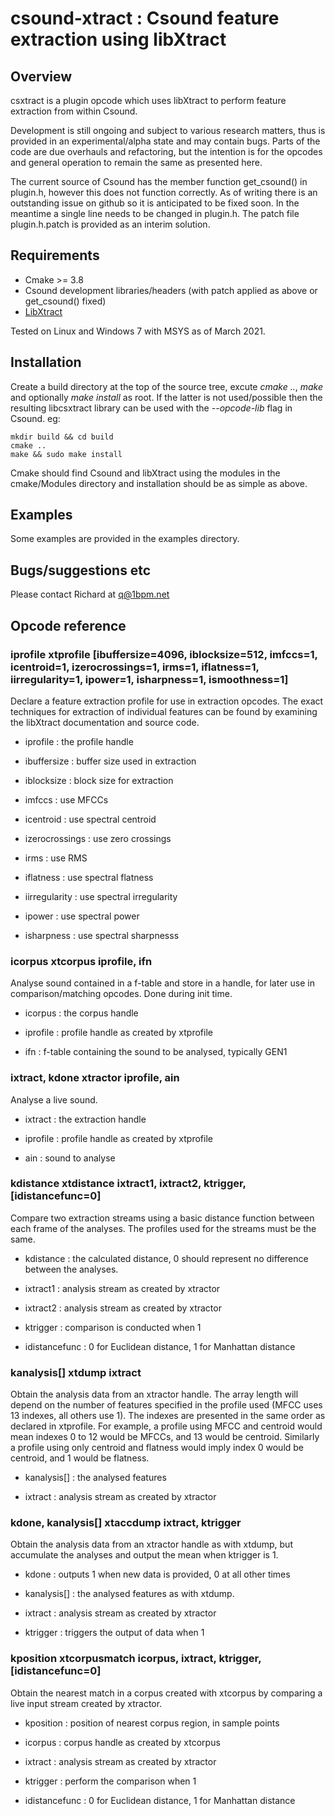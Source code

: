 # csound-xtract : Csound feature extraction using libXtract

## Overview
csxtract is a plugin opcode which uses libXtract to perform feature extraction from within Csound.

Development is still ongoing and subject to various research matters, thus is provided in an experimental/alpha state and may contain bugs. Parts of the code are due overhauls and refactoring, but the intention is for the opcodes and general operation to remain the same as presented here.

The current source of Csound has the member function get_csound() in plugin.h, however this does not function correctly. As of writing there is an outstanding issue on github so it is anticipated to be fixed soon. In the meantime a single line needs to be changed in plugin.h. The patch file plugin.h.patch is provided as an interim solution.


## Requirements
* Cmake >= 3.8
* Csound development libraries/headers (with patch applied as above or get_csound() fixed)
* [LibXtract](https://github.com/jamiebullock/LibXtract)

Tested on Linux and Windows 7 with MSYS as of March 2021.


## Installation
Create a build directory at the top of the source tree, excute *cmake ..*, *make* and optionally *make install* as root. If the latter is not used/possible then the resulting libcsxtract library can be used with the *--opcode-lib* flag in Csound.
eg:

	mkdir build && cd build
	cmake ..
	make && sudo make install

Cmake should find Csound and libXtract using the modules in the cmake/Modules directory and installation should be as simple as above.

## Examples
Some examples are provided in the examples directory.

## Bugs/suggestions etc
Please contact Richard at q@1bpm.net

## Opcode reference

### iprofile xtprofile [ibuffersize=4096, iblocksize=512, imfccs=1, icentroid=1, izerocrossings=1, irms=1, iflatness=1, iirregularity=1, ipower=1, isharpness=1, ismoothness=1]
Declare a feature extraction profile for use in extraction opcodes. The exact techniques for extraction of individual features can be found by examining the libXtract documentation and source code.

* iprofile : the profile handle

* ibuffersize : buffer size used in extraction
* iblocksize : block size for extraction
* imfccs : use MFCCs
* icentroid : use spectral centroid
* izerocrossings : use zero crossings
* irms : use RMS
* iflatness : use spectral flatness
* iirregularity : use spectral irregularity
* ipower : use spectral power
* isharpness : use spectral sharpnesss


### icorpus xtcorpus iprofile, ifn
Analyse sound contained in a f-table and store in a handle, for later use in comparison/matching opcodes. Done during init time.

* icorpus : the corpus handle

* iprofile : profile handle as created by xtprofile
* ifn : f-table containing the sound to be analysed, typically GEN1


### ixtract, kdone xtractor iprofile, ain
Analyse a live sound.

* ixtract : the extraction handle

* iprofile : profile handle as created by xtprofile
* ain : sound to analyse


### kdistance xtdistance ixtract1, ixtract2, ktrigger, [idistancefunc=0]
Compare two extraction streams using a basic distance function between each frame of the analyses. The profiles used for the streams must be the same.

* kdistance : the calculated distance, 0 should represent no difference between the analyses.

* ixtract1 : analysis stream as created by xtractor
* ixtract2 : analysis stream as created by xtractor
* ktrigger : comparison is conducted when 1
* idistancefunc : 0 for Euclidean distance, 1 for Manhattan distance


### kanalysis[] xtdump ixtract
Obtain the analysis data from an xtractor handle. The array length will depend on the number of features specified in the profile used (MFCC uses 13 indexes, all others use 1). The indexes are presented in the same order as declared in xtprofile. For example, a profile using MFCC and centroid would mean indexes 0 to 12 would be MFCCs, and 13 would be centroid. Similarly a profile using only centroid and flatness would imply index 0 would be centroid, and 1 would be flatness.

* kanalysis[] : the analysed features

* ixtract : analysis stream as created by xtractor


### kdone, kanalysis[] xtaccdump ixtract, ktrigger
Obtain the analysis data from an xtractor handle as with xtdump, but accumulate the analyses and output the mean when ktrigger is 1.

* kdone : outputs 1 when new data is provided, 0 at all other times
* kanalysis[] : the analysed features as with xtdump. 

* ixtract : analysis stream as created by xtractor
* ktrigger : triggers the output of data when 1


### kposition xtcorpusmatch icorpus, ixtract, ktrigger, [idistancefunc=0]
Obtain the nearest match in a corpus created with xtcorpus by comparing a live input stream created by xtractor.

* kposition : position of nearest corpus region, in sample points

* icorpus : corpus handle as created by xtcorpus
* ixtract : analysis stream as created by xtractor
* ktrigger : perform the comparison when 1
* idistancefunc : 0 for Euclidean distance, 1 for Manhattan distance



